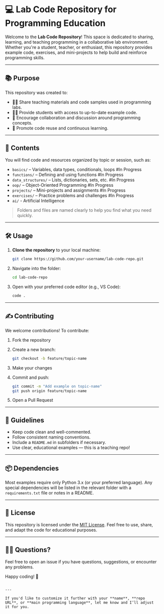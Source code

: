 # 💻 Lab Code Repository for Programming Education

Welcome to the **Lab Code Repository**! This space is dedicated to sharing, learning, and teaching programming in a collaborative lab environment. Whether you're a student, teacher, or enthusiast, this repository provides example code, exercises, and mini-projects to help build and reinforce programming skills.

---

## 📚 Purpose

This repository was created to:

- 👨‍🏫 Share teaching materials and code samples used in programming labs.
- 👩‍🎓 Provide students with access to up-to-date example code.
- 🤝 Encourage collaboration and discussion around programming concepts.
- 🔁 Promote code reuse and continuous learning.

---

## 🧪 Contents

You will find code and resources organized by topic or session, such as:

- `basics/` – Variables, data types, conditionals, loops   #In Progress
- `functions/` – Defining and using functions              #In Progress
- `data_structures/` – Lists, dictionaries, sets, etc.     #In Progress
- `oop/` – Object-Oriented Programming                     #In Progress
- `projects/` – Mini-projects and assignments              #In Progress
- `exercises/` – Practice problems and challenges          #In Progress
- `ai/` - Artificial Intelligence

> Folders and files are named clearly to help you find what you need quickly.

---

## 🛠️ Usage

1. **Clone the repository** to your local machine:
   ```bash
   git clone https://github.com/your-username/lab-code-repo.git
   ```

2. Navigate into the folder:

   ```bash
   cd lab-code-repo
   ```
3. Open with your preferred code editor (e.g., VS Code):

   ```bash
   code .
   ```

---

## ✍️ Contributing

We welcome contributions! To contribute:

1. Fork the repository
2. Create a new branch:

   ```bash
   git checkout -b feature/topic-name
   ```
3. Make your changes
4. Commit and push:

   ```bash
   git commit -m "Add example on topic-name"
   git push origin feature/topic-name
   ```
5. Open a Pull Request

---

## 📢 Guidelines

* Keep code clean and well-commented.
* Follow consistent naming conventions.
* Include a `README.md` in subfolders if necessary.
* Use clear, educational examples — this is a teaching repo!

---

## 📦 Dependencies

Most examples require only Python 3.x (or your preferred language). Any special dependencies will be listed in the relevant folder with a `requirements.txt` file or notes in a README.

---

## 📄 License

This repository is licensed under the [MIT License](LICENSE). Feel free to use, share, and adapt the code for educational purposes.

---

## 🙋‍♀️ Questions?

Feel free to open an issue if you have questions, suggestions, or encounter any problems.

Happy coding! 🚀

```

---

If you'd like to customize it further with your **name**, **repo URL**, or **main programming language**, let me know and I’ll adjust it for you.
```
